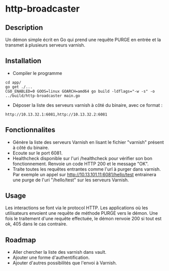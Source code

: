 # http-broadcaster

## Description
Un démon simple écrit en Go qui prend une requête PURGE en entrée et la transmet à plusieurs serveurs varnish.

## Installation
* Compiler le programme
```
cd app/
go get ./...
CGO_ENABLED=0 GOOS=linux GOARCH=amd64 go build -ldflags="-w -s" -o ../build/http-broadcaster main.go
```
* Déposer la liste des serveurs varnish à côté du binaire, avec ce format :
```
http://10.13.32.1:6081,http://10.13.32.2:6081
```

## Fonctionnalites

* Génère la liste des serveurs Varnish en lisant le fichier "varnish" présent à côté du binaire.
* Ecoute sur le port 6081.
* Healthcheck disponible sur l'uri /healthcheck pour vérifier son bon fonctionnement. Renvoie un code HTTP 200 et le message "OK".
* Traite toutes les requêtes entrantes comme l'url à purger dans varnish. Par exemple un appel sur http://10.13.101.11:6081/hello/test entrainera une purge de l'uri "/hello/test" sur les serveurs Varnish.

## Usage
Les interactions se font via le protocol HTTP. Les applications où les utilisateurs envoient une requête de méthode PURGE vers le démon.
Une fois le traitement d'une requête effectuée, le démon renvoie 200 si tout est ok, 405 dans le cas contraire.

## Roadmap
* Aller chercher la liste des varnish dans vault.
* Ajouter une forme d'authentification.
* Ajouter d'autres possibilités que l'envoi à Varnish.
